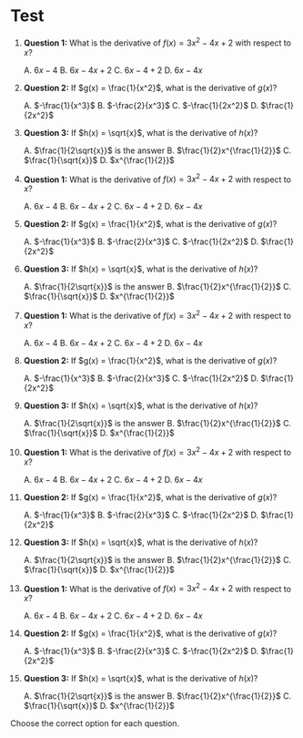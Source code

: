 # Test

1. **Question 1:** What is the derivative of $f(x) = 3x^2 - 4x + 2$ with respect to $x$?

   A.  $6x - 4$
   B.  $6x - 4x + 2$
   C.  $6x - 4 + 2$
   D.  $6x - 4x$

2. **Question 2:** If $g(x) = \frac{1}{x^2}$, what is the derivative of $g(x)$?

   A.  $-\frac{1}{x^3}$
   B.  $-\frac{2}{x^3}$
   C.  $-\frac{1}{2x^2}$
   D.  $\frac{1}{2x^2}$

3. **Question 3:** If $h(x) = \sqrt{x}$, what is the derivative of $h(x)$?

   A.  $\frac{1}{2\sqrt{x}}$ is the answer
   B.  $\frac{1}{2}x^{\frac{1}{2}}$
   C.  $\frac{1}{\sqrt{x}}$
   D.  $x^{\frac{1}{2}}$


1. **Question 1:** What is the derivative of $f(x) = 3x^2 - 4x + 2$ with respect to $x$?

   A.  $6x - 4$
   B.  $6x - 4x + 2$
   C.  $6x - 4 + 2$
   D.  $6x - 4x$

2. **Question 2:** If $g(x) = \frac{1}{x^2}$, what is the derivative of $g(x)$?

   A.  $-\frac{1}{x^3}$
   B.  $-\frac{2}{x^3}$
   C.  $-\frac{1}{2x^2}$
   D.  $\frac{1}{2x^2}$

3. **Question 3:** If $h(x) = \sqrt{x}$, what is the derivative of $h(x)$?

   A.  $\frac{1}{2\sqrt{x}}$ is the answer
   B.  $\frac{1}{2}x^{\frac{1}{2}}$
   C.  $\frac{1}{\sqrt{x}}$
   D.  $x^{\frac{1}{2}}$


1. **Question 1:** What is the derivative of $f(x) = 3x^2 - 4x + 2$ with respect to $x$?

   A.  $6x - 4$
   B.  $6x - 4x + 2$
   C.  $6x - 4 + 2$
   D.  $6x - 4x$

2. **Question 2:** If $g(x) = \frac{1}{x^2}$, what is the derivative of $g(x)$?

   A.  $-\frac{1}{x^3}$
   B.  $-\frac{2}{x^3}$
   C.  $-\frac{1}{2x^2}$
   D.  $\frac{1}{2x^2}$

3. **Question 3:** If $h(x) = \sqrt{x}$, what is the derivative of $h(x)$?

   A.  $\frac{1}{2\sqrt{x}}$ is the answer
   B.  $\frac{1}{2}x^{\frac{1}{2}}$
   C.  $\frac{1}{\sqrt{x}}$
   D.  $x^{\frac{1}{2}}$


1. **Question 1:** What is the derivative of $f(x) = 3x^2 - 4x + 2$ with respect to $x$?

   A.  $6x - 4$
   B.  $6x - 4x + 2$
   C.  $6x - 4 + 2$
   D.  $6x - 4x$

2. **Question 2:** If $g(x) = \frac{1}{x^2}$, what is the derivative of $g(x)$?

   A.  $-\frac{1}{x^3}$
   B.  $-\frac{2}{x^3}$
   C.  $-\frac{1}{2x^2}$
   D.  $\frac{1}{2x^2}$

3. **Question 3:** If $h(x) = \sqrt{x}$, what is the derivative of $h(x)$?

   A.  $\frac{1}{2\sqrt{x}}$ is the answer
   B.  $\frac{1}{2}x^{\frac{1}{2}}$
   C.  $\frac{1}{\sqrt{x}}$
   D.  $x^{\frac{1}{2}}$


1. **Question 1:** What is the derivative of $f(x) = 3x^2 - 4x + 2$ with respect to $x$?

   A.  $6x - 4$
   B.  $6x - 4x + 2$
   C.  $6x - 4 + 2$
   D.  $6x - 4x$

2. **Question 2:** If $g(x) = \frac{1}{x^2}$, what is the derivative of $g(x)$?

   A.  $-\frac{1}{x^3}$
   B.  $-\frac{2}{x^3}$
   C.  $-\frac{1}{2x^2}$
   D.  $\frac{1}{2x^2}$

3. **Question 3:** If $h(x) = \sqrt{x}$, what is the derivative of $h(x)$?

   A.  $\frac{1}{2\sqrt{x}}$ is the answer
   B.  $\frac{1}{2}x^{\frac{1}{2}}$
   C.  $\frac{1}{\sqrt{x}}$
   D.  $x^{\frac{1}{2}}$

Choose the correct option for each question.